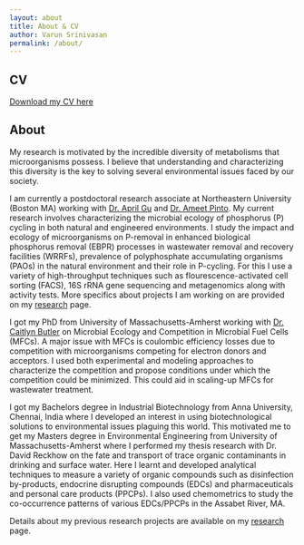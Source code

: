 ```yaml
---
layout: about
title: About & CV
author: Varun Srinivasan
permalink: /about/
---
```


## CV
[Download my CV here](/assets/CV_Website.pdf)

## About
My research is motivated by the incredible diversity of metabolisms that microorganisms possess. I believe that understanding and characterizing this diversity is the key to solving several environmental issues faced by our society.

I am currently a postdoctoral research associate at Northeastern University (Boston MA) working with [Dr. April Gu](https://sites.coecis.cornell.edu/gugroup/about-professor-gu/) and [Dr. Ameet Pinto](https://www.pintolab.com/). My current research involves characterizing the microbial ecology of phosphorus (P) cycling in both natural and engineered environments. I study the impact and ecology of microorganisms on P-removal in enhanced biological phosphorus removal (EBPR) processes in wastewater removal and recovery facilities (WRRFs), prevalence of polyphosphate accumulating organisms (PAOs) in the natural environment and their role in P-cycling. For this I use a variety of high-throughput techniques such as flourescence-activated cell sorting (FACS), 16S rRNA gene sequencing and metagenomics along with activity tests. More specifics about projects I am working on are provided on my [research](/research/#current-research) page.

I got my PhD from University of Massachusetts-Amherst working with [Dr. Caitlyn Butler](https://blogs.umass.edu/csbutler/) on Microbial Ecology and Competition in Microbial Fuel Cells (MFCs). A major issue with MFCs is coulombic efficiency losses due to competition with microorganisms competing for electron donors and acceptors. I used both experimental and modeling approaches to characterize the competition and propose conditions under which the competition could be minimized. This could aid in scaling-up MFCs for wastewater treatment.

I got my Bachelors degree in Industrial Biotechnology from Anna University, Chennai, India where I developed an interest in using biotechnological solutions to environmental issues plaguing this world. This motivated me to get my Masters degree in Environmental Engineering from University of Massachusetts-Amherst where I performed my thesis research with Dr. David Reckhow on the fate and transport of trace organic contaminants in drinking and surface water. Here I learnt and developed analytical techniques to measure a variety of organic compounds such as disinfection by-products, endocrine disrupting compounds (EDCs) and pharmaceuticals and personal care products (PPCPs). I also used chemometrics to study the co-occurrence patterns of various EDCs/PPCPs in the Assabet River, MA.

Details about my previous research projects are available on my [research](/research/#previous-research) page.
